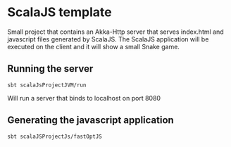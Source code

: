 # ScalaJS template

Small project that contains an Akka-Http server that serves index.html and javascript files generated
by ScalaJS. The ScalaJS application will be executed on the client and it will show a small Snake game.

## Running the server

```
sbt scalaJsProjectJVM/run
```

Will run a server that binds to localhost on port 8080

## Generating the javascript application

```
sbt scalaJSProjectJs/fastOptJS
```
